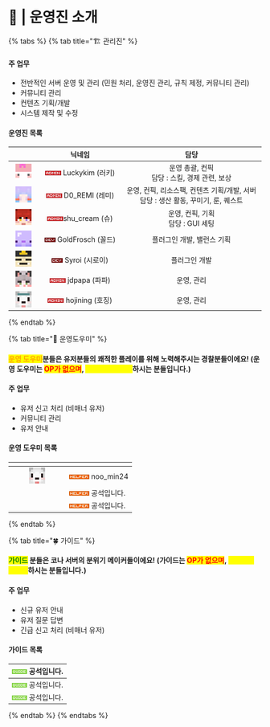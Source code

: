 # 👷 |   운영진 소개

{% tabs %}
{% tab title="🏗️ 관리진" %}
#### 주  업무

* 전반적인 서버 운영 및 관리 (민원 처리, 운영진 관리, 규칙 제정, 커뮤니티 관리)
* 커뮤니티 관리
* 컨텐츠 기획/개발
* 시스템 제작 및 수정

#### 운영진 목록&#x20;

<table data-full-width="true"><thead><tr><th width="76.66666666666669" align="center"></th><th width="199" align="center">닉네임</th><th width="422" align="center">담당</th></tr></thead><tbody><tr><td align="center"><img src="../.gitbook/assets/image (16).png" alt="" data-size="original"></td><td align="center"><img src="../.gitbook/assets/admin.png" alt="" data-size="original"> Luckykim (러키)</td><td align="center">운영 총괄, 컨픽<br>담당 : 스킬, 경제 관련, 보상</td></tr><tr><td align="center"><img src="../.gitbook/assets/image (17).png" alt="" data-size="original"></td><td align="center"><img src="../.gitbook/assets/admin.png" alt="" data-size="original"> D0_REMI (레미)</td><td align="center">운영, 컨픽, 리소스팩, 컨텐츠 기획/개발, 서버<br>담당 : 생산 활동, 꾸미기, 룬, 퀘스트</td></tr><tr><td align="center"><img src="../.gitbook/assets/image (19).png" alt="" data-size="original"></td><td align="center"><img src="../.gitbook/assets/admin.png" alt="" data-size="original">shu_cream (슈)</td><td align="center">운영, 컨픽, 기획<br>담당 : GUI 세팅</td></tr><tr><td align="center"><img src="../.gitbook/assets/image (18).png" alt="" data-size="original"></td><td align="center"><img src="../.gitbook/assets/dev.png" alt="" data-size="original"> GoldFrosch (꼴드)</td><td align="center">플러그인 개발, 밸런스 기획</td></tr><tr><td align="center"><img src="../.gitbook/assets/image (20).png" alt="" data-size="original"></td><td align="center"><img src="../.gitbook/assets/dev.png" alt="" data-size="original"> Syroi (시로이)</td><td align="center">플러그인 개발</td></tr><tr><td align="center"><img src="../.gitbook/assets/image (21).png" alt="" data-size="original"></td><td align="center"><img src="../.gitbook/assets/admin.png" alt="" data-size="original"> jdpapa (파파)</td><td align="center">운영, 관리</td></tr><tr><td align="center"><img src="../.gitbook/assets/image (22).png" alt="" data-size="original"></td><td align="center"><img src="../.gitbook/assets/admin.png" alt="" data-size="original"> hojining (호징)</td><td align="center">운영, 관리</td></tr></tbody></table>
{% endtab %}

{% tab title="👮 운영도우미" %}
#### &#x20;          <mark style="color:orange;">운영 도우미</mark>분들은 유저분들의 쾌적한 플레이를 위해 노력해주시는 경찰분들이에요!                                          (운영 도우미는 <mark style="color:red;">OP가 없으며</mark>,  <mark style="color:yellow;">유저로서 플레이</mark>하시는 분들입니다.)

#### 주 업무

* 유저 신고 처리 (비매너 유저)
* 커뮤니티 관리
* 유저 안내

#### 운영 도우미 목록

<table data-header-hidden><thead><tr><th width="100" align="center"></th><th></th></tr></thead><tbody><tr><td align="center"><img src="../.gitbook/assets/image (1) (1) (1) (1).png" alt="" data-size="line"></td><td><img src="../.gitbook/assets/helper.png" alt="" data-size="original"> noo_min24 </td></tr><tr><td align="center"></td><td><img src="../.gitbook/assets/helper.png" alt="" data-size="original"> 공석입니다.</td></tr><tr><td align="center"></td><td><img src="../.gitbook/assets/helper.png" alt="" data-size="original"> 공석입니다.</td></tr></tbody></table>
{% endtab %}

{% tab title="🍀 가이드" %}
#### &#x20;                                        <mark style="color:green;">**가이드**</mark> 분들은 코나 서버의 **분위기 메이커**들이에요!                                                                           (가이드는 <mark style="color:red;">OP가 없으며</mark>, <mark style="color:yellow;">유저로서 플레이</mark>하시는 분들입니다.)

#### 주 업무

* 신규 유저 안내
* 유저 질문 답변
* 긴급 신고 처리 (비매너 유저)

#### 가이드 목록

| <img src="../.gitbook/assets/guide.png" alt="" data-size="original"> 공석입니다. |
| --------------------------------------------------------------------------- |
| <img src="../.gitbook/assets/guide.png" alt="" data-size="original"> 공석입니다. |
| <img src="../.gitbook/assets/guide.png" alt="" data-size="original"> 공석입니다. |


{% endtab %}
{% endtabs %}
